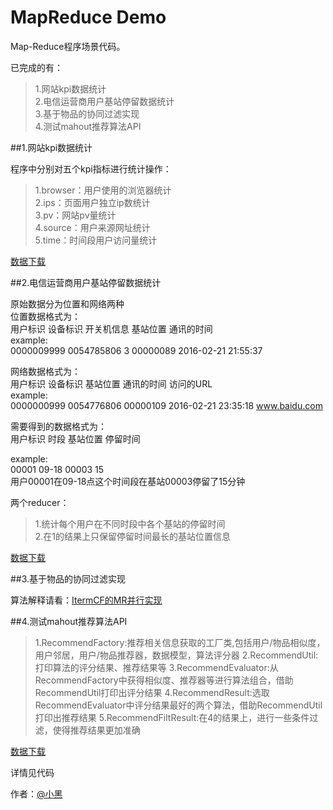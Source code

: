 # MapReduce Demo

Map-Reduce程序场景代码。

已完成的有：

> 1.网站kpi数据统计   
> 2.电信运营商用户基站停留数据统计   
> 3.基于物品的协同过滤实现  
> 4.测试mahout推荐算法API

##1.网站kpi数据统计

程序中分别对五个kpi指标进行统计操作：   
> 1.browser：用户使用的浏览器统计   
> 2.ips：页面用户独立ip数统计   
> 3.pv：网站pv量统计   
> 4.source：用户来源网址统计   
> 5.time：时间段用户访问量统计   

[数据下载][2]

##2.电信运营商用户基站停留数据统计

原始数据分为位置和网络两种   
位置数据格式为：    
用户标识 设备标识 开关机信息 基站位置 通讯的时间   
example:   
0000009999  0054785806  3   00000089    2016-02-21 21:55:37

网络数据格式为：   
用户标识 设备标识 基站位置 通讯的时间 访问的URL   
example:   
0000000999  0054776806  00000109    2016-02-21 23:35:18 www.baidu.com

需要得到的数据格式为：   
用户标识 时段 基站位置 停留时间

example:   
00001 09-18 00003 15   
用户00001在09-18点这个时间段在基站00003停留了15分钟

两个reducer：

> 1.统计每个用户在不同时段中各个基站的停留时间   
> 2.在1的结果上只保留停留时间最长的基站位置信息   

[数据下载][3]

##3.基于物品的协同过滤实现

算法解释请看：[ItermCF的MR并行实现][4]

##4.测试mahout推荐算法API

> 1.RecommendFactory:推荐相关信息获取的工厂类,包括用户/物品相似度，用户邻居，用户/物品推荐器，数据模型，算法评分器
> 2.RecommendUtil:打印算法的评分结果、推荐结果等
> 3.RecommendEvaluator:从RecommendFactory中获得相似度、推荐器等进行算法组合，借助RecommendUtil打印出评分结果
> 4.RecommendResult:选取RecommendEvaluator中评分结果最好的两个算法，借助RecommendUtil打印出推荐结果
> 5.RecommendFiltResult:在4的结果上，进行一些条件过滤，使得推荐结果更加准确

[数据下载][5]

详情见代码

作者：[@小黑][1]

[1]:http://www.xiaohei.info
[2]:http://download.csdn.net/detail/qq1010885678/9439530
[3]:http://download.csdn.net/detail/qq1010885678/9439587
[4]:http://blog.csdn.net/qq1010885678/article/details/50751607
[5]:http://download.csdn.net/detail/qq1010885678/9446510
